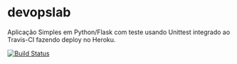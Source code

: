 # devopslab
Aplicação Simples em  Python/Flask com teste usando Unittest integrado ao Travis-CI fazendo deploy no Heroku.

[![Build Status](https://travis-ci.com/alfredojampietrofilho/devopslab.svg?branch=main)](https://travis-ci.com/alfredojampietrofilho/devopslab)

